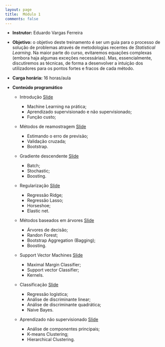 ```yaml
---
layout: page
title:  Módulo 1
comments: false
---
```

* **Instrutor:** Eduardo Vargas Ferreira

* **Objetivo:** o objetivo deste treinamento é ser um guia para o processo de solução de problemas através de metodologias recentes de *Statistical Learning*. Na maior parte do curso, evitaremos equações complexas (embora haja algumas exceções necessárias). Mas, essencialmente, discutiremos as técnicas, de forma a desenvolver a intuição dos utilizadores para os pontos fortes e fracos de cada método.

* **Carga horária:** 16 horas/aula

* **Conteúdo programático**

   - Introdução [Slide]() 
       * Machine Learning na prática;
       * Aprendizado supervisionado e não supervisionado;
       * Função custo;
       
   - Métodos de reamostragem [Slide]() 
       * Estimando o erro de previsão;
       * Validação cruzada;
       * Bootstrap.
       
   - Gradiente descendente [Slide]()
       * Batch; 
       * Stochastic; 
       * Boosting.
       
   - Regularização [Slide]()
       * Regressão Ridge;
       * Regressão Lasso;
       * Horseshoe;
       * Elastic net.
   
   - Métodos baseados em árvores [Slide]() 
       * Árvores de decisão;
       * Randon Forest;
       * Bootstrap Aggregation (Bagging);
       * Boosting.
     
   - Support Vector Machines [Slide]()
       * Maximal Margin Classifier;
       * Support vector Classifier;
       * Kernels.
   
   - Classificação [Slide]()
       * Regressão logística;
       * Análise de discriminante linear; 
       * Análise de discriminante quadrática;
       * Naive Bayes.
   
   - Aprendizado não supervisionado [Slide]() 
       * Análise de componentes principais;
       * K-means Clustering;
       * Hierarchical Clustering. 
       
   
